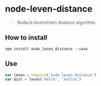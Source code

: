 # node-leven-distance
> NodeJs levenshtein distance algorithm.

## How to install
`npm install node_leven_distance --save`
 
## Use
```javascript
var leven = require('node_leven_distance')
var dist = leven('hello', 'hellos')
```
